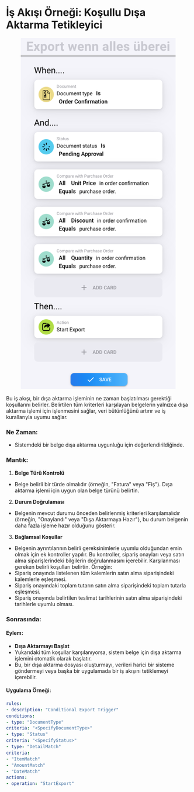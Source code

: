 # İş Akışı Örneği: Koşullu Dışa Aktarma Tetikleyici



<figure><img src="../../.gitbook/assets/image (3) (1).png" alt=""><figcaption></figcaption></figure>

Bu iş akışı, bir dışa aktarma işleminin ne zaman başlatılması gerektiği koşullarını belirler. Belirtilen tüm kriterleri karşılayan belgelerin yalnızca dışa aktarma işlemi için işlenmesini sağlar, veri bütünlüğünü artırır ve iş kurallarıyla uyumu sağlar.

### Ne Zaman:

* Sistemdeki bir belge dışa aktarma uygunluğu için değerlendirildiğinde.

### Mantık:

1. **Belge Türü Kontrolü**
* Belge belirli bir türde olmalıdır (örneğin, "Fatura" veya "Fiş"). Dışa aktarma işlemi için uygun olan belge türünü belirtin.
2. **Durum Doğrulaması**
* Belgenin mevcut durumu önceden belirlenmiş kriterleri karşılamalıdır (örneğin, "Onaylandı" veya "Dışa Aktarmaya Hazır"), bu durum belgenin daha fazla işleme hazır olduğunu gösterir.
3. **Bağlamsal Koşullar**
* Belgenin ayrıntılarının belirli gereksinimlerle uyumlu olduğundan emin olmak için ek kontroller yapılır. Bu kontroller, sipariş onayları veya satın alma siparişlerindeki bilgilerin doğrulanmasını içerebilir. Karşılanması gereken belirli koşulları belirtin. Örneğin:
* Sipariş onayında listelenen tüm kalemlerin satın alma siparişindeki kalemlerle eşleşmesi.
* Sipariş onayındaki toplam tutarın satın alma siparişindeki toplam tutarla eşleşmesi.
* Sipariş onayında belirtilen teslimat tarihlerinin satın alma siparişindeki tarihlerle uyumlu olması.

### Sonrasında:

#### Eylem:

* **Dışa Aktarmayı Başlat**
* Yukarıdaki tüm koşullar karşılanıyorsa, sistem belge için dışa aktarma işlemini otomatik olarak başlatır.
* Bu, bir dışa aktarma dosyası oluşturmayı, verileri harici bir sisteme göndermeyi veya başka bir uygulamada bir iş akışını tetiklemeyi içerebilir.

#### Uygulama Örneği:
```yaml
rules:
- description: "Conditional Export Trigger"
conditions:
- type: "DocumentType"
criteria: "<SpecifyDocumentType>"
- type: "Status"
criteria: "<SpecifyStatus>"
- type: "DetailMatch"
criteria:
- "ItemMatch"
- "AmountMatch"
- "DateMatch"
actions:
- operation: "StartExport"
```

